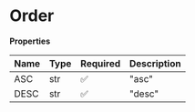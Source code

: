 # Order

**Properties**

| Name | Type | Required | Description |
| :--- | :--- | :------- | :---------- |
| ASC  | str  | ✅       | "asc"       |
| DESC | str  | ✅       | "desc"      |

<!-- This file was generated by liblab | https://liblab.com/ -->
